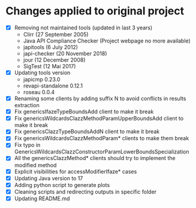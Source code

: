 # Changes applied to original project

- [x] Removing not maintained tools (updated in last 3 years)
  - Clirr (27 September 2005)
  - Java API Compliance Checker (Project webpage no more available)
  - japitools (6 July 2012)
  - japi-checker (20 November 2018)
  - jour (12 December 2008)
  - SigTest (12 Mai 2017)
- [x] Updating tools version
  - japicmp 0.23.0
  - revapi-standalone 0.12.1
  - roseau 0.0.4
- [x] Renaming some clients by adding suffix N to avoid conflicts in results extraction
- [x] Fix genericsIfazeTypeBoundsAdd client to make it break
- [x] Fix genericsWildcardsClazzMethodParamUpperBoundsAdd client to make it break
- [x] Fix genericsClazzTypeBoundsAddN client to make it break
- [x] Fix genericsWildcardsClazzMethodParam* clients to make them break
- [x] Fix typo in GenericsWildcardsClazzConstructorParamLowerBoundsSpecialization
- [x] All the genericsClazzMethod* clients should try to implement the modified method
- [x] Explicit visibilities for accessModifierIfaze* cases
- [x] Updating Java version to 17
- [x] Adding python script to generate plots
- [x] Cleaning scripts and redirecting outputs in specific folder
- [x] Updating README.md
